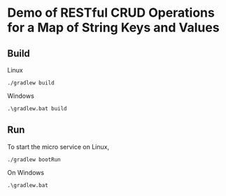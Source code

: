 # Demo of RESTful CRUD Operations for a Map of String Keys and Values

## Build

Linux

```
./gradlew build
```

Windows

```
.\gradlew.bat build
```

## Run

To start the micro service on Linux,

```
./gradlew bootRun
```

On Windows

```
.\gradlew.bat
```
